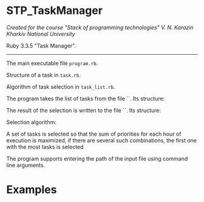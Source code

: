 # STP_TaskManager
_Created for the course "Stack of programming technologies" V. N. Karazin Kharkiv National University_

Ruby 3.3.5 "Task Manager".
___

The main executable file `program.rb`.

Structure of a task in `task.rb`.

Algorithm of task selection in `task_list.rb`.

The program takes the list of tasks from the file ``.
Its structure:

The result of the selection is written to the file ``.
Its structure:

Selection algorithm:

A set of tasks is selected so that the sum of priorities for each hour of execution is maximized, if there are several such combinations, the first one with the most tasks is selected

The program supports entering the path of the input file using command line arguments.

# Examples

```ruby
```